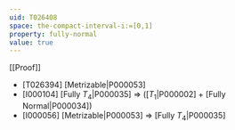 ```yaml
---
uid: T026408
space: the-compact-interval-i:=[0,1]
property: fully-normal
value: true
---
```

[[Proof]]

* [T026394] [Metrizable|P000053]
* [I000104] [Fully $T_4$|P000035] => ([$T_1$|P000002] + [Fully Normal|P000034])
* [I000056] [Metrizable|P000053] => [Fully $T_4$|P000035]

